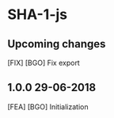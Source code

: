 # SHA-1-js

## Upcoming changes
[FIX] [BGO] Fix export

## 1.0.0 29-06-2018
[FEA] [BGO] Initialization
